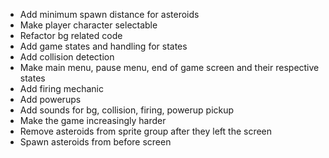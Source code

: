 * Add minimum spawn distance for asteroids
* Make player character selectable
* Refactor bg related code
* Add game states and handling for states
* Add collision detection
* Make main menu, pause menu, end of game screen and their respective states
* Add firing mechanic
* Add powerups
* Add sounds for bg, collision, firing, powerup pickup
* Make the game increasingly harder
* Remove asteroids from sprite group after they left the screen
* Spawn asteroids from before screen